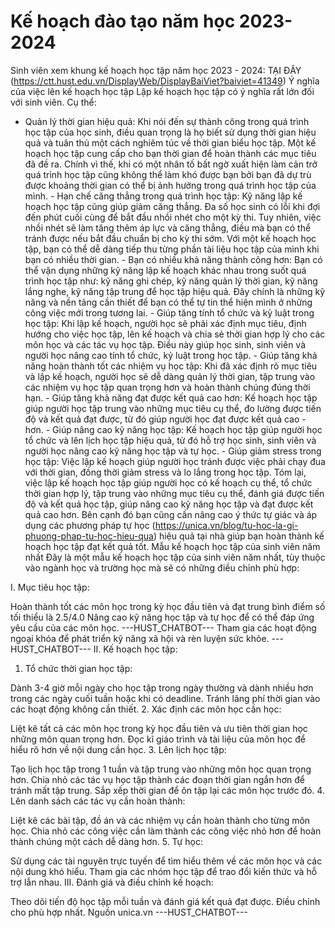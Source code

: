 # Kế hoạch đào tạo năm học 2023-2024

Sinh viên xem khung kế hoạch học tập năm học 2023 - 2024: TẠI ĐÂY (https://ctt.hust.edu.vn/DisplayWeb/DisplayBaiViet?baiviet=41349)
Ý nghĩa của việc lên kế hoạch học tập
Lập kế hoạch học tập có ý nghĩa rất lớn đối với sinh viên. Cụ thể:
- Quản lý thời gian hiệu quả: Khi nói đến sự thành công trong quá trình học tập của học sinh, điều quan trọng là họ biết sử dụng thời gian hiệu quả và tuân thủ một cách nghiêm túc về thời gian biểu học tập. Một kế hoạch học tập cung cấp cho bạn thời gian để hoàn thành các mục tiêu đã đề ra. Chính vì thế, khi có một nhân tố bất ngờ xuất hiện làm cản trở quá trình học tập cũng không thể làm khó được bạn bởi bạn đã dự trù được khoảng thời gian có thể bị ảnh hưởng trong quá trình học tập của mình. - Hạn chế căng thẳng trong quá trình học tập: Kỹ năng lập kế hoạch học tập cũng giúp giảm căng thẳng. Đa số học sinh có lỗi khi đợi đến phút cuối cùng để bắt đầu nhồi nhét cho một kỳ thi. Tuy nhiên, việc nhồi nhét sẽ làm tăng thêm áp lực và căng thẳng, điều mà bạn có thể tránh được nếu bắt đầu chuẩn bị cho kỳ thi sớm. Với một kế hoạch học tập, bạn có thể dễ dàng tiếp thu từng phần tài liệu học tập của mình khi bạn có nhiều thời gian. - Bạn có nhiều khả năng thành công hơn: Bạn có thể vận dụng những kỹ năng lập kế hoạch khác nhau trong suốt quá trình học tập như: kỹ năng ghi chép, kỹ năng quản lý thời gian, kỹ năng lắng nghe, kỹ năng tập trung để học tập hiệu quả. Đây chính là những kỹ năng và nền tảng cần thiết để bạn có thể tự tin thể hiện mình ở những công việc mới trong tương lai. - Giúp tăng tính tổ chức và kỷ luật trong học tập: Khi lập kế hoạch, người học sẽ phải xác định mục tiêu, định hướng cho việc học tập, lên kế hoạch và chia sẻ thời gian hợp lý cho các môn học và các tác vụ học tập. Điều này giúp học sinh, sinh viên và người học nâng cao tính tổ chức, kỷ luật trong học tập. - Giúp tăng khả năng hoàn thành tốt các nhiệm vụ học tập: Khi đã xác định rõ mục tiêu và lập kế hoạch, người học sẽ dễ dàng quản lý thời gian, tập trung vào các nhiệm vụ học tập quan trọng hơn và hoàn thành chúng đúng thời hạn. - Giúp tăng khả năng đạt được kết quả cao hơn: Kế hoạch học tập giúp người học tập trung vào những mục tiêu cụ thể, đo lường được tiến độ và kết quả đạt được, từ đó giúp người học đạt được kết quả cao - hơn. - Giúp nâng cao kỹ năng học tập: Kế hoạch học tập giúp người học tổ chức và lên lịch học tập hiệu quả, từ đó hỗ trợ học sinh, sinh viên và người học nâng cao kỹ năng học tập và tự học. - Giúp giảm stress trong học tập: Việc lập kế hoạch giúp người học tránh được việc phải chạy đua với thời gian, đồng thời giảm stress và lo lắng trong học tập. Tóm lại, việc lập kế hoạch học tập giúp người học có kế hoạch cụ thể, tổ chức thời gian hợp lý, tập trung vào những mục tiêu cụ thể, đánh giá được tiến độ và kết quả học tập, giúp nâng cao kỹ năng học tập và đạt được kết quả cao hơn. Bên cạnh đó bạn cũng cần nâng cao ý thức tự giác và áp dụng các phương pháp tự học (https://unica.vn/blog/tu-hoc-la-gi-phuong-phap-tu-hoc-hieu-qua) hiệu quả tại nhà giúp bạn hoàn thành kế hoạch học tập đạt kết quả tốt. Mẫu kế hoạch học tập của sinh viên năm nhất
Đây là một mẫu kế hoạch học tập của sinh viên năm nhất, tùy thuộc vào ngành học và trường học mà sẽ có những điều chỉnh phù hợp:

I. Mục tiêu học tập:

Hoàn thành tốt các môn học trong kỳ học đầu tiên và đạt trung bình điểm số tối thiểu là 2.5/4.0
Nâng cao kỹ năng học tập và tự học để có thể đáp ứng yêu cầu của các môn học. 
 ---HUST_CHATBOT---
Tham gia các hoạt động ngoại khóa để phát triển kỹ năng xã hội và rèn luyện sức khỏe. 
 ---HUST_CHATBOT---
II. Kế hoạch học tập:
1. Tổ chức thời gian học tập:

Dành 3-4 giờ mỗi ngày cho học tập trong ngày thường và dành nhiều hơn trong các ngày cuối tuần hoặc khi có deadline. Tránh lãng phí thời gian vào các hoạt động không cần thiết. 2. Xác định các môn học cần học:

Liệt kê tất cả các môn học trong kỳ học đầu tiên và ưu tiên thời gian học những môn quan trọng hơn. Đọc kĩ giáo trình và tài liệu của môn học để hiểu rõ hơn về nội dung cần học. 3. Lên lịch học tập:

Tạo lịch học tập trong 1 tuần và tập trung vào những môn học quan trọng hơn. Chia nhỏ các tác vụ học tập thành các đoạn thời gian ngắn hơn để tránh mất tập trung. Sắp xếp thời gian để ôn tập lại các môn học trước đó. 4. Lên danh sách các tác vụ cần hoàn thành:

Liệt kê các bài tập, đồ án và các nhiệm vụ cần hoàn thành cho từng môn học. Chia nhỏ các công việc cần làm thành các công việc nhỏ hơn để hoàn thành chúng một cách dễ dàng hơn. 5. Tự học:

Sử dụng các tài nguyên trực tuyến để tìm hiểu thêm về các môn học và các nội dung khó hiểu. Tham gia các nhóm học tập để trao đổi kiến thức và hỗ trợ lẫn nhau. III. Đánh giá và điều chỉnh kế hoạch:

Theo dõi tiến độ học tập mỗi tuần và đánh giá kết quả đạt được. Điều chỉnh cho phù hợp nhất. Nguồn unica.vn 
 ---HUST_CHATBOT---
